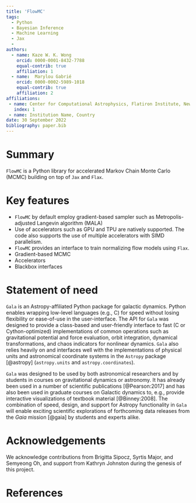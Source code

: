 ```yaml
---
title: 'FlowMC'
tags:
  - Python
  - Bayesian Inference 
  - Machine Learning
  - Jax
  - 
authors:
  - name: Kaze W. K. Wong
    orcid: 0000-0001-8432-7788
    equal-contrib: true
    affiliation: 1 
  - name:  Marylou Gabrié
    orcid: 0000-0002-5989-1018
    equal-contrib: true 
    affiliation: 2
affiliations:
 - name: Center for Computational Astrophysics, Flatiron Institute, New York, NY 10010, US
   index: 1
 - name: Institution Name, Country
date: 30 September 2022
bibliography: paper.bib
---
```


# Summary

`FlowMC` is a Python library for accelerated Markov Chain Monte Carlo (MCMC) building on top of `Jax` and `Flax`.


# Key features

- `FlowMC` by default employ gradient-based sampler such as Metropolis-adjusted Langevin algorithm (MALA)
- Use of accelerators such as GPU and TPU are natively supported. The code also supports the use of multiple accelerators with SIMD parallelism.
- `FlowMC` provides an interface to train normalizing flow models using `Flax`.
- Gradient-based MCMC
- Accelerators
- Blackbox interfaces

# Statement of need

`Gala` is an Astropy-affiliated Python package for galactic dynamics. Python
enables wrapping low-level languages (e.g., C) for speed without losing
flexibility or ease-of-use in the user-interface. The API for `Gala` was
designed to provide a class-based and user-friendly interface to fast (C or
Cython-optimized) implementations of common operations such as gravitational
potential and force evaluation, orbit integration, dynamical transformations,
and chaos indicators for nonlinear dynamics. `Gala` also relies heavily on and
interfaces well with the implementations of physical units and astronomical
coordinate systems in the `Astropy` package [@astropy] (`astropy.units` and
`astropy.coordinates`).

`Gala` was designed to be used by both astronomical researchers and by
students in courses on gravitational dynamics or astronomy. It has already been
used in a number of scientific publications [@Pearson:2017] and has also been
used in graduate courses on Galactic dynamics to, e.g., provide interactive
visualizations of textbook material [@Binney:2008]. The combination of speed,
design, and support for Astropy functionality in `Gala` will enable exciting
scientific explorations of forthcoming data releases from the *Gaia* mission
[@gaia] by students and experts alike.


# Acknowledgements

We acknowledge contributions from Brigitta Sipocz, Syrtis Major, and Semyeong
Oh, and support from Kathryn Johnston during the genesis of this project.

# References
